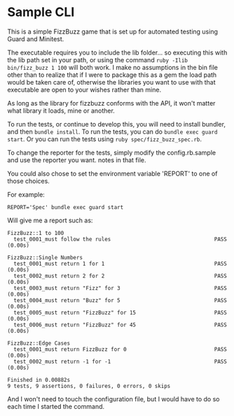 # Sample CLI

This is a simple FizzBuzz game that is set up for automated testing using Guard and Minitest.

The executable requires you to include the lib folder... so executing this with
the lib path set in your path, or using the command `ruby -Ilib bin/fizz_buzz 1
100` will both work.  I make no assumptions in the bin file other than to
realize that if I were to package this as a gem the load path would be taken
care of, otherwise the libraries you want to use with that executable are open to
your wishes rather than mine.

As long as the library for fizzbuzz conforms with
the API, it won't matter what library it loads, mine or another.

To run the tests, or continue to develop this, you will need to install
bundler, and then `bundle install`.  To run the tests, you can do `bundle exec
guard start`.  Or you can run the tests using `ruby spec/fizz_buzz_spec.rb`.

To change the reporter for the tests, simply modify the config.rb.sample and
use the reporter you want. notes in that file.

You could also chose to set the environment variable 'REPORT' to one of those choices.

For example:

`REPORT='Spec' bundle exec guard start`

Will give me a report such as:

    FizzBuzz::1 to 100
      test_0001_must follow the rules                                 PASS (0.00s)
    
    FizzBuzz::Single Numbers
      test_0001_must return 1 for 1                                   PASS (0.00s)
      test_0002_must return 2 for 2                                   PASS (0.00s)
      test_0003_must return "Fizz" for 3                              PASS (0.00s)
      test_0004_must return "Buzz" for 5                              PASS (0.00s)
      test_0005_must return "FizzBuzz" for 15                         PASS (0.00s)
      test_0006_must return "FizzBuzz" for 45                         PASS (0.00s)
    
    FizzBuzz::Edge Cases
      test_0001_must return FizzBuzz for 0                            PASS (0.00s)
      test_0002_must return -1 for -1                                 PASS (0.00s)
    
    Finished in 0.00882s
    9 tests, 9 assertions, 0 failures, 0 errors, 0 skips

And I won't need to touch the configuration file, but I would have to do so each time I started the command.



